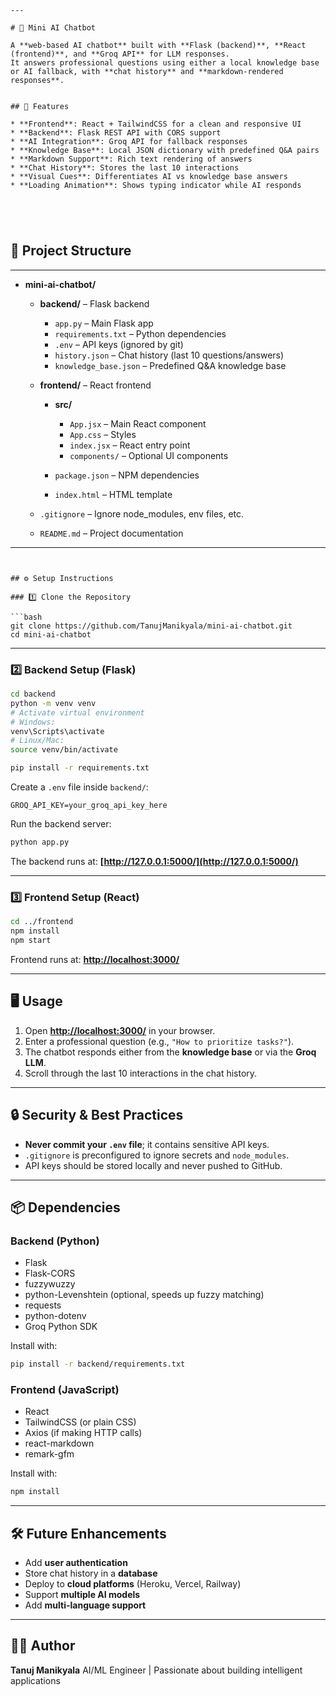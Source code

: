 

```
---

# 🤖 Mini AI Chatbot

A **web-based AI chatbot** built with **Flask (backend)**, **React (frontend)**, and **Groq API** for LLM responses.
It answers professional questions using either a local knowledge base or AI fallback, with **chat history** and **markdown-rendered responses**.


## 🚀 Features

* **Frontend**: React + TailwindCSS for a clean and responsive UI
* **Backend**: Flask REST API with CORS support
* **AI Integration**: Groq API for fallback responses
* **Knowledge Base**: Local JSON dictionary with predefined Q&A pairs
* **Markdown Support**: Rich text rendering of answers
* **Chat History**: Stores the last 10 interactions
* **Visual Cues**: Differentiates AI vs knowledge base answers
* **Loading Animation**: Shows typing indicator while AI responds





```

## 📂 Project Structure

---

* **mini-ai-chatbot/**

  * **backend/** – Flask backend

    * `app.py` – Main Flask app
    * `requirements.txt` – Python dependencies
    * `.env` – API keys (ignored by git)
    * `history.json` – Chat history (last 10 questions/answers)
    * `knowledge_base.json` – Predefined Q&A knowledge base
  * **frontend/** – React frontend

    * **src/**

      * `App.jsx` – Main React component
      * `App.css` – Styles
      * `index.jsx` – React entry point
      * `components/` – Optional UI components
    * `package.json` – NPM dependencies
    * `index.html` – HTML template
  * `.gitignore` – Ignore node_modules, env files, etc.
  * `README.md` – Project documentation

---



````


## ⚙️ Setup Instructions

### 1️⃣ Clone the Repository

```bash
git clone https://github.com/TanujManikyala/mini-ai-chatbot.git
cd mini-ai-chatbot
````

---

### 2️⃣ Backend Setup (Flask)

```bash
cd backend
python -m venv venv
# Activate virtual environment
# Windows:
venv\Scripts\activate
# Linux/Mac:
source venv/bin/activate

pip install -r requirements.txt
```

Create a `.env` file inside `backend/`:

```
GROQ_API_KEY=your_groq_api_key_here
```

Run the backend server:

```bash
python app.py
```

The backend runs at: **[http://127.0.0.1:5000/](http://127.0.0.1:5000/)**

---

### 3️⃣ Frontend Setup (React)

```bash
cd ../frontend
npm install
npm start
```

Frontend runs at: **[http://localhost:3000/](http://localhost:3000/)**

---

## 🖥️ Usage

1. Open **[http://localhost:3000/](http://localhost:3000/)** in your browser.
2. Enter a professional question (e.g., `"How to prioritize tasks?"`).
3. The chatbot responds either from the **knowledge base** or via the **Groq LLM**.
4. Scroll through the last 10 interactions in the chat history.

---

## 🔒 Security & Best Practices

* **Never commit your `.env` file**; it contains sensitive API keys.
* `.gitignore` is preconfigured to ignore secrets and `node_modules`.
* API keys should be stored locally and never pushed to GitHub.

---

## 📦 Dependencies

### Backend (Python)

* Flask
* Flask-CORS
* fuzzywuzzy
* python-Levenshtein (optional, speeds up fuzzy matching)
* requests
* python-dotenv
* Groq Python SDK

Install with:

```bash
pip install -r backend/requirements.txt
```

### Frontend (JavaScript)

* React
* TailwindCSS (or plain CSS)
* Axios (if making HTTP calls)
* react-markdown
* remark-gfm

Install with:

```bash
npm install
```

---

## 🛠️ Future Enhancements

* Add **user authentication**
* Store chat history in a **database**
* Deploy to **cloud platforms** (Heroku, Vercel, Railway)
* Support **multiple AI models**
* Add **multi-language support**

---

## 👨‍💻 Author

**Tanuj Manikyala**
AI/ML Engineer | Passionate about building intelligent applications








